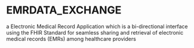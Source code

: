 # EMRDATA_EXCHANGE
a Electronic Medical Record  Application which is a bi-directional interface using the FHIR Standard for seamless sharing and retrieval of electronic medical records (EMRs) among healthcare providers
